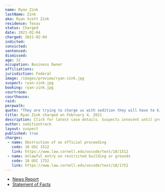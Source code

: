 ```yaml
---
name: Ryan Zink
lastName: Zink
aka: Ryan Scott Zink
residence: Texas
status: Charged
date: 2021-02-04
charged: 2021-02-04
indicted:
convicted: 
sentenced: 
dismissed: 
age: 32
occupation: Business Owner
affiliations:
jurisdiction: Federal
image: /images/preview/ryan-zink.jpg
suspect: ryan-zink.jpg
booking: ryan-zink.jpg
courtroom:
courthouse:
raid:
perpwalk:
quote: "They are trying to charge us with sedition they will have to kill me I'm not coming quietly."
title: Ryan Zink charged on February 4, 2021
description: Click for latest case details. Suspects innocent until proven guilty.
author: seditiontrack
layout: suspect
published: true
charges:
 - name: Obstruction of an official proceeding
   code: 18 USC 1512
   link: https://www.law.cornell.edu/uscode/text/18/1512
 - name: Unlawful entry on restricted building or grounds
   code: 18 USC 1752
   link: https://www.law.cornell.edu/uscode/text/18/1752
---
```

- [News Report](https://www.lubbockonline.com/story/news/crime/2021/02/04/lubbock-man-accused-participating-capitol-riots/4399609001/)
- [Statement of Facts](https://graytv-my.sharepoint.com/personal/michael_duff_gray_tv/_layouts/15/onedrive.aspx?id=%2Fpersonal%2Fmichael%5Fduff%5Fgray%5Ftv%2FDocuments%2FShared%20with%20Everyone%2FStatement%20of%20fact%2Epdf&parent=%2Fpersonal%2Fmichael%5Fduff%5Fgray%5Ftv%2FDocuments%2FShared%20with%20Everyone&originalPath=aHR0cHM6Ly9ncmF5dHYtbXkuc2hhcmVwb2ludC5jb20vOmI6L2cvcGVyc29uYWwvbWljaGFlbF9kdWZmX2dyYXlfdHYvRVkyZVhSVTg1WnhObEVOQk1aYWlSR2tCbk5pbWdqYTNPT1hjT0RHU2FCaVRhQT9ydGltZT1ZcHlMblRUTjJFZw)
